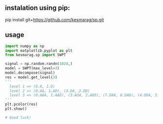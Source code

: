 ## instalation using pip:

pip install git+https://github.com/kesmarag/sp.git


## usage
```python
import numpy as np
import matplotlib.pyplot as plt
from kesmarag.sp import SWPT

signal = np.random.randn(1024,)
model = SWPT(max_level=3)
model.decompose(signal)
res = model.get_level(3)
'''
  level 1 => (0.A, 1.D)
  level 2 => (0.AA, 1.AD), (3.DA, 2.DD)
  level 3 => (0.AAA, 1.AAD), (3.ADA, 2.ADD), (7.DAA, 6.DAD), (4.DDA, 5.DDD)
'''
plt.pcolor(res)
plt.show()

# Good luck!
```